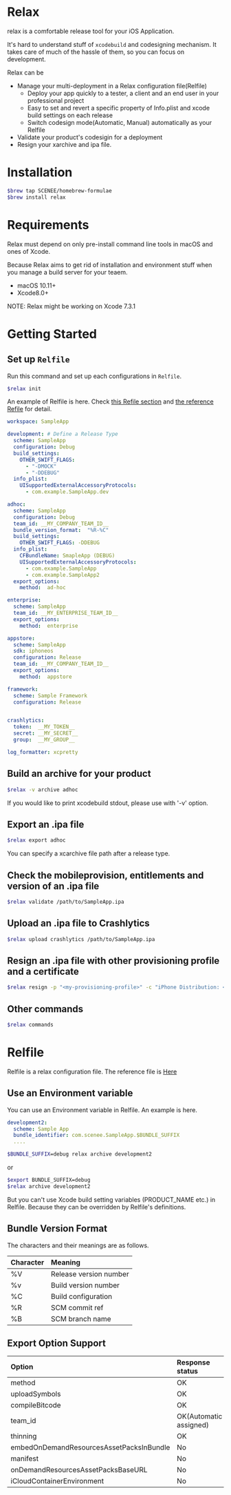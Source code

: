 # Relax

relax is a comfortable release tool for your iOS Application. 

It's hard to understand stuff of `xcodebuild` and codesigning mechanism.
It takes care of much of the hassle of them, so you can focus on development.

Relax can be

- Manage your multi-deployment in a Relax configuration file(Relfile)
    - Deploy your app quickly to a tester, a client and an end user in your professional project
    - Easy to set and revert a specific property of Info.plist and xcode build settings on each release
    - Switch codesign mode(Automatic, Manual) automatically as your Relfile
- Validate your product's codesigin for a deployment
- Resign your xarchive and ipa file.

# Installation

```bash
$brew tap SCENEE/homebrew-formulae
$brew install relax
```
# Requirements

Relax must depend on only pre-install command line tools in macOS and ones of Xcode.

Because Relax aims to get rid of installation and environment stuff when you manage a build server for your teaem.

- macOS 10.11+
- Xcode8.0+

NOTE: Relax might be working on Xcode 7.3.1

# Getting Started

## Set up `Relfile`

Run this command and set up each configurations in `Relfile`.

```bash
$relax init
```

An example of Relfile is here.
Check [this Refile section](#Relfile) and [the reference Refile](https://github.com/SCENEE/relax/blob/master/etc/Relfile) for detail.

```yaml
workspace: SampleApp

development: # Define a Release Type
  scheme: SampleApp
  configuration: Debug
  build_settings:
    OTHER_SWIFT_FLAGS: 
      - "-DMOCK"
      - "-DDEBUG" 
  info_plist:
    UISupportedExternalAccessoryProtocols:
      - com.example.SampleApp.dev

adhoc:
  scheme: SampleApp
  configuration: Debug
  team_id: __MY_COMPANY_TEAM_ID__
  bundle_version_format:  "%R-%C"
  build_settings:
    OTHER_SWIFT_FLAGS: -DDEBUG
  info_plist:
    CFBundleName: SmapleApp (DEBUG)
    UISupportedExternalAccessoryProtocols:
      - com.example.SampleApp
      - com.example.SampleApp2
  export_options:
    method:  ad-hoc

enterprise:
  scheme: SampleApp
  team_id: __MY_ENTERPRISE_TEAM_ID__
  export_options:
    method:  enterprise

appstore:
  scheme: SampleApp
  sdk: iphoneos
  configuration: Release
  team_id: __MY_COMPANY_TEAM_ID__
  export_options:
    method:  appstore

framework:
  scheme: Sample Framework
  configuration: Release


crashlytics:
  token:  __MY_TOKEN__
  secret: __MY_SECRET__
  group:  __MY_GROUP__

log_formatter: xcpretty
```

## Build an archive for your product

```bash
$relax -v archive adhoc
```

If you would like to print xcodebuild stdout, please use with '-v' option.

## Export an .ipa file

```bash
$relax export adhoc
```

You can specify a xcarchive file path after a release type.

## Check the mobileprovision, entitlements and version of an .ipa file

```bash
$relax validate /path/to/SampleApp.ipa
```

## Upload an .ipa file to Crashlytics

```bash
$relax upload crashlytics /path/to/SampleApp.ipa
```

## Resign an .ipa file with other provisioning profile and a certificate

```bash
$relax resign -p "<my-provisioning-profile>" -c "iPhone Distribution: <Me>" /path/to/SampleApp.ipa
```
## Other commands

```bash
$relax commands
```

# Relfile

Relfile is a relax configuration file. The reference file is [Here](https://github.com/SCENEE/relax/blob/master/etc/Relfile)

## Use an Environment variable

You can use an Environment variable in Relfile.
An example is here.

```yaml
development2:
  scheme: Sample App
  bundle_identifier: com.scenee.SampleApp.$BUNDLE_SUFFIX
  ....
```

```bash
$BUNDLE_SUFFIX=debug relax archive development2
```
or

```bash
$export BUNDLE_SUFFIX=debug 
$relax archive development2
```
But you can't use Xcode build setting variables (PRODUCT_NAME etc.) in Relfile.
Because they can be overridden by Relfile's definitions.

## Bundle Version Format

The characters and their meanings are as follows.

| Character | Meaning |
|:---------|:-------|
|%V| Release version number|
|%v| Build version number|
|%C| Build configuration|
|%R| SCM commit ref|
|%B| SCM branch name|

## Export Option Support

| Option | Response status |
|:---------|:-------|
| method | OK |
| uploadSymbols | OK |
| compileBitcode | OK |
| team_id | OK(Automatic assigned) |
| thinning | OK |
| embedOnDemandResourcesAssetPacksInBundle | No |
| manifest | No |
| onDemandResourcesAssetPacksBaseURL | No |
| iCloudContainerEnvironment | No |


